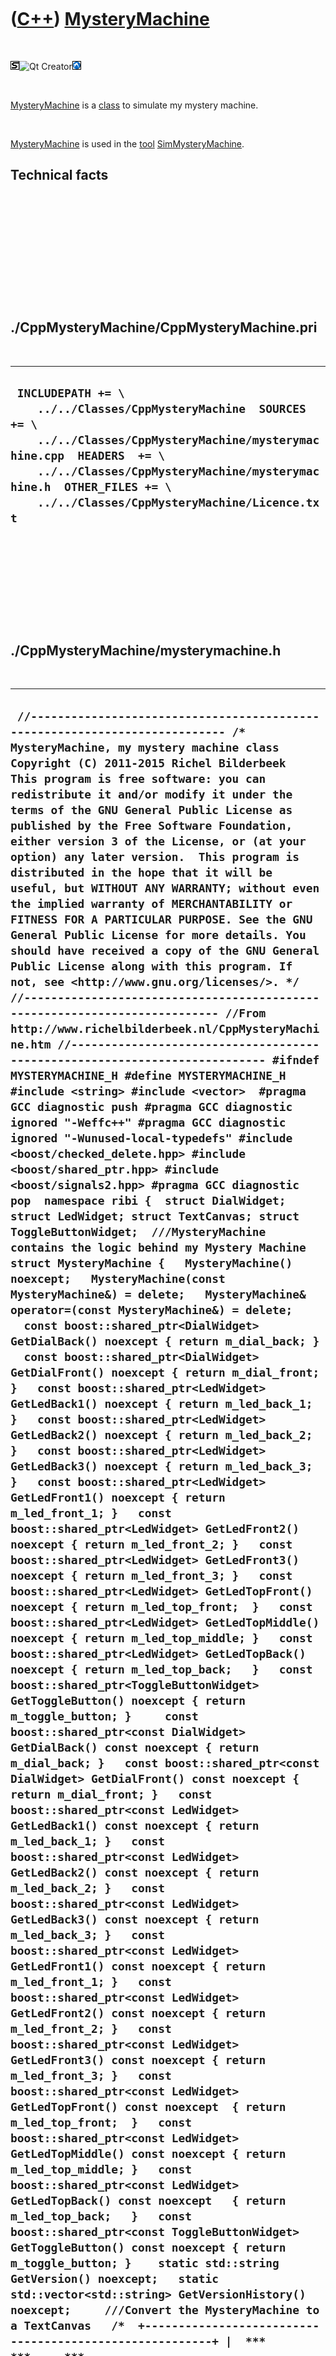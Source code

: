 
 

 

 

 

 

([C++](Cpp.md)) [MysteryMachine](CppMysteryMachine.md)
========================================================

 

![STL](PicStl.png)![Qt
Creator](PicQtCreator.png)![Lubuntu](PicLubuntu.png)

 

[MysteryMachine](CppMysteryMachine.md) is a [class](CppClass.md) to
simulate my mystery machine.

 

[MysteryMachine](CppMysteryMachine.md) is used in the [tool](Tools.md)
[SimMysteryMachine](ToolSimMysteryMachine.md).

Technical facts
---------------

 

 

 

 

 

 

./CppMysteryMachine/CppMysteryMachine.pri
-----------------------------------------

 

  --------------------------------------------------------------------------------------------------------------------------------------------------------------------------------------------------------------------------------------------------------------------
  ` INCLUDEPATH += \     ../../Classes/CppMysteryMachine  SOURCES += \     ../../Classes/CppMysteryMachine/mysterymachine.cpp  HEADERS  += \     ../../Classes/CppMysteryMachine/mysterymachine.h  OTHER_FILES += \     ../../Classes/CppMysteryMachine/Licence.txt`
  --------------------------------------------------------------------------------------------------------------------------------------------------------------------------------------------------------------------------------------------------------------------

 

 

 

 

 

./CppMysteryMachine/mysterymachine.h
------------------------------------

 

  ----------------------------------------------------------------------------------------------------------------------------------------------------------------------------------------------------------------------------------------------------------------------------------------------------------------------------------------------------------------------------------------------------------------------------------------------------------------------------------------------------------------------------------------------------------------------------------------------------------------------------------------------------------------------------------------------------------------------------------------------------------------------------------------------------------------------------------------------------------------------------------------------------------------------------------------------------------------------------------------------------------------------------------------------------------------------------------------------------------------------------------------------------------------------------------------------------------------------------------------------------------------------------------------------------------------------------------------------------------------------------------------------------------------------------------------------------------------------------------------------------------------------------------------------------------------------------------------------------------------------------------------------------------------------------------------------------------------------------------------------------------------------------------------------------------------------------------------------------------------------------------------------------------------------------------------------------------------------------------------------------------------------------------------------------------------------------------------------------------------------------------------------------------------------------------------------------------------------------------------------------------------------------------------------------------------------------------------------------------------------------------------------------------------------------------------------------------------------------------------------------------------------------------------------------------------------------------------------------------------------------------------------------------------------------------------------------------------------------------------------------------------------------------------------------------------------------------------------------------------------------------------------------------------------------------------------------------------------------------------------------------------------------------------------------------------------------------------------------------------------------------------------------------------------------------------------------------------------------------------------------------------------------------------------------------------------------------------------------------------------------------------------------------------------------------------------------------------------------------------------------------------------------------------------------------------------------------------------------------------------------------------------------------------------------------------------------------------------------------------------------------------------------------------------------------------------------------------------------------------------------------------------------------------------------------------------------------------------------------------------------------------------------------------------------------------------------------------------------------------------------------------------------------------------------------------------------------------------------------------------------------------------------------------------------------------------------------------------------------------------------------------------------------------------------------------------------------------------------------------------------------------------------------------------------------------------------------------------------------------------------------------------------------------------------------------------------------------------------------------------------------------------------------------------------------------------------------------------------------------------------------------------------------------------------------------------------------------------------------------------------------------------------------------------------------------------------------------------------------------------------------------------------------------------------------------------------------------------------------------------------------------------------------------------------------------------------------------------------------------------------------------------------------------------------------------------------------------------------------------------------------------------------------------------------------------------------------------------------------------------------------------------------------------------------------------------------------------------------------------------------------------------------------------------------------------------------------------------------------------------------------------------------------------------------------------------------------------------------------------------------------------------------------------------------------------------------------------------------------------------------------------------------------------------------------------------------------------------------------------------------------------------------------------------------------------------------------------------------------------------------------------------------------------------------------------------------------------------------------------------------------------------------------------------------------------------------------------------------------------------
  ` //--------------------------------------------------------------------------- /* MysteryMachine, my mystery machine class Copyright (C) 2011-2015 Richel Bilderbeek  This program is free software: you can redistribute it and/or modify it under the terms of the GNU General Public License as published by the Free Software Foundation, either version 3 of the License, or (at your option) any later version.  This program is distributed in the hope that it will be useful, but WITHOUT ANY WARRANTY; without even the implied warranty of MERCHANTABILITY or FITNESS FOR A PARTICULAR PURPOSE. See the GNU General Public License for more details. You should have received a copy of the GNU General Public License along with this program. If not, see <http://www.gnu.org/licenses/>. */ //--------------------------------------------------------------------------- //From http://www.richelbilderbeek.nl/CppMysteryMachine.htm //--------------------------------------------------------------------------- #ifndef MYSTERYMACHINE_H #define MYSTERYMACHINE_H  #include <string> #include <vector>  #pragma GCC diagnostic push #pragma GCC diagnostic ignored "-Weffc++" #pragma GCC diagnostic ignored "-Wunused-local-typedefs" #include <boost/checked_delete.hpp> #include <boost/shared_ptr.hpp> #include <boost/signals2.hpp> #pragma GCC diagnostic pop  namespace ribi {  struct DialWidget; struct LedWidget; struct TextCanvas; struct ToggleButtonWidget;  ///MysteryMachine contains the logic behind my Mystery Machine struct MysteryMachine {   MysteryMachine() noexcept;   MysteryMachine(const MysteryMachine&) = delete;   MysteryMachine& operator=(const MysteryMachine&) = delete;    const boost::shared_ptr<DialWidget> GetDialBack() noexcept { return m_dial_back; }   const boost::shared_ptr<DialWidget> GetDialFront() noexcept { return m_dial_front; }   const boost::shared_ptr<LedWidget> GetLedBack1() noexcept { return m_led_back_1; }   const boost::shared_ptr<LedWidget> GetLedBack2() noexcept { return m_led_back_2; }   const boost::shared_ptr<LedWidget> GetLedBack3() noexcept { return m_led_back_3; }   const boost::shared_ptr<LedWidget> GetLedFront1() noexcept { return m_led_front_1; }   const boost::shared_ptr<LedWidget> GetLedFront2() noexcept { return m_led_front_2; }   const boost::shared_ptr<LedWidget> GetLedFront3() noexcept { return m_led_front_3; }   const boost::shared_ptr<LedWidget> GetLedTopFront() noexcept { return m_led_top_front;  }   const boost::shared_ptr<LedWidget> GetLedTopMiddle() noexcept { return m_led_top_middle; }   const boost::shared_ptr<LedWidget> GetLedTopBack() noexcept { return m_led_top_back;   }   const boost::shared_ptr<ToggleButtonWidget> GetToggleButton() noexcept { return m_toggle_button; }     const boost::shared_ptr<const DialWidget> GetDialBack() const noexcept { return m_dial_back; }   const boost::shared_ptr<const DialWidget> GetDialFront() const noexcept { return m_dial_front; }   const boost::shared_ptr<const LedWidget> GetLedBack1() const noexcept { return m_led_back_1; }   const boost::shared_ptr<const LedWidget> GetLedBack2() const noexcept { return m_led_back_2; }   const boost::shared_ptr<const LedWidget> GetLedBack3() const noexcept { return m_led_back_3; }   const boost::shared_ptr<const LedWidget> GetLedFront1() const noexcept { return m_led_front_1; }   const boost::shared_ptr<const LedWidget> GetLedFront2() const noexcept { return m_led_front_2; }   const boost::shared_ptr<const LedWidget> GetLedFront3() const noexcept { return m_led_front_3; }   const boost::shared_ptr<const LedWidget> GetLedTopFront() const noexcept  { return m_led_top_front;  }   const boost::shared_ptr<const LedWidget> GetLedTopMiddle() const noexcept { return m_led_top_middle; }   const boost::shared_ptr<const LedWidget> GetLedTopBack() const noexcept   { return m_led_top_back;   }   const boost::shared_ptr<const ToggleButtonWidget> GetToggleButton() const noexcept { return m_toggle_button; }    static std::string GetVersion() noexcept;   static std::vector<std::string> GetVersionHistory() noexcept;     ///Convert the MysteryMachine to a TextCanvas   /*  +--------------------------------------------------------+ |  ***     ***     ***     ____                          | |** | ** **hhh** **MMM**  |    |           ***           | |*  |  * *hhhhh* *MMMMM*  |____|         **MMM**         | |*  |  * *hhhhh* *MMMMM*  |____|         *MMMMM*         | |*     * *hhhhh* *MMMMM*                 *MMMMM*         | | *   *    ***    *MMM*    ***           *MMMMM*         | |  ***   **MMM**   ***   **MMM**           ***           | |        *MMMMM*         *MMMMM*         **MMM**         | |        *MMMMM*         *MMMMM*         *MMMMM*         | |        *MMMMM*         *MMMMM*         *MMMMM*         | |          ***            *MMM*    ***   *MMMMM*         | |        **MMM**           ***   **MMM**   ***     ***   | |        *MMMMM*                 *MMMMM* **hhh** ** | ** | |        *MMMMM*                 *MMMMM* *hhhhh* *  |  * | |        *MMMMM*                 *MMMMM* *hhhhh* *  |  * | |         *MMM*                   *MMM*  *hhhhh* *     * | |          ***                     ***    *hhh*   *   *  | |                                          ***     ***   | +--------------------------------------------------------+    */   const boost::shared_ptr<TextCanvas> ToTextCanvas() const noexcept;    private:   virtual ~MysteryMachine() noexcept {}   friend void boost::checked_delete<>(MysteryMachine*);    boost::shared_ptr<DialWidget> m_dial_back;   boost::shared_ptr<DialWidget> m_dial_front;   boost::shared_ptr<LedWidget> m_led_front_1;   boost::shared_ptr<LedWidget> m_led_front_2;   boost::shared_ptr<LedWidget> m_led_front_3;   boost::shared_ptr<LedWidget> m_led_back_1;   boost::shared_ptr<LedWidget> m_led_back_2;   boost::shared_ptr<LedWidget> m_led_back_3;   boost::shared_ptr<LedWidget> m_led_top_front;   boost::shared_ptr<LedWidget> m_led_top_middle;   boost::shared_ptr<LedWidget> m_led_top_back;   boost::shared_ptr<ToggleButtonWidget> m_toggle_button;    #ifndef NDEBUG   static void Test() noexcept;   #endif    void Update() noexcept;    friend std::ostream& operator<<(std::ostream& os, const MysteryMachine& machine) noexcept;  };  std::ostream& operator<<(std::ostream& os, const MysteryMachine& machine) noexcept;  } //~namespace ribi  #endif // MYSTERYMACHINE_H`
  ----------------------------------------------------------------------------------------------------------------------------------------------------------------------------------------------------------------------------------------------------------------------------------------------------------------------------------------------------------------------------------------------------------------------------------------------------------------------------------------------------------------------------------------------------------------------------------------------------------------------------------------------------------------------------------------------------------------------------------------------------------------------------------------------------------------------------------------------------------------------------------------------------------------------------------------------------------------------------------------------------------------------------------------------------------------------------------------------------------------------------------------------------------------------------------------------------------------------------------------------------------------------------------------------------------------------------------------------------------------------------------------------------------------------------------------------------------------------------------------------------------------------------------------------------------------------------------------------------------------------------------------------------------------------------------------------------------------------------------------------------------------------------------------------------------------------------------------------------------------------------------------------------------------------------------------------------------------------------------------------------------------------------------------------------------------------------------------------------------------------------------------------------------------------------------------------------------------------------------------------------------------------------------------------------------------------------------------------------------------------------------------------------------------------------------------------------------------------------------------------------------------------------------------------------------------------------------------------------------------------------------------------------------------------------------------------------------------------------------------------------------------------------------------------------------------------------------------------------------------------------------------------------------------------------------------------------------------------------------------------------------------------------------------------------------------------------------------------------------------------------------------------------------------------------------------------------------------------------------------------------------------------------------------------------------------------------------------------------------------------------------------------------------------------------------------------------------------------------------------------------------------------------------------------------------------------------------------------------------------------------------------------------------------------------------------------------------------------------------------------------------------------------------------------------------------------------------------------------------------------------------------------------------------------------------------------------------------------------------------------------------------------------------------------------------------------------------------------------------------------------------------------------------------------------------------------------------------------------------------------------------------------------------------------------------------------------------------------------------------------------------------------------------------------------------------------------------------------------------------------------------------------------------------------------------------------------------------------------------------------------------------------------------------------------------------------------------------------------------------------------------------------------------------------------------------------------------------------------------------------------------------------------------------------------------------------------------------------------------------------------------------------------------------------------------------------------------------------------------------------------------------------------------------------------------------------------------------------------------------------------------------------------------------------------------------------------------------------------------------------------------------------------------------------------------------------------------------------------------------------------------------------------------------------------------------------------------------------------------------------------------------------------------------------------------------------------------------------------------------------------------------------------------------------------------------------------------------------------------------------------------------------------------------------------------------------------------------------------------------------------------------------------------------------------------------------------------------------------------------------------------------------------------------------------------------------------------------------------------------------------------------------------------------------------------------------------------------------------------------------------------------------------------------------------------------------------------------------------------------------------------------------------------------------------------------------------------------------------------------------

 

 

 

 

 

./CppMysteryMachine/mysterymachine.cpp
--------------------------------------

 

  --------------------------------------------------------------------------------------------------------------------------------------------------------------------------------------------------------------------------------------------------------------------------------------------------------------------------------------------------------------------------------------------------------------------------------------------------------------------------------------------------------------------------------------------------------------------------------------------------------------------------------------------------------------------------------------------------------------------------------------------------------------------------------------------------------------------------------------------------------------------------------------------------------------------------------------------------------------------------------------------------------------------------------------------------------------------------------------------------------------------------------------------------------------------------------------------------------------------------------------------------------------------------------------------------------------------------------------------------------------------------------------------------------------------------------------------------------------------------------------------------------------------------------------------------------------------------------------------------------------------------------------------------------------------------------------------------------------------------------------------------------------------------------------------------------------------------------------------------------------------------------------------------------------------------------------------------------------------------------------------------------------------------------------------------------------------------------------------------------------------------------------------------------------------------------------------------------------------------------------------------------------------------------------------------------------------------------------------------------------------------------------------------------------------------------------------------------------------------------------------------------------------------------------------------------------------------------------------------------------------------------------------------------------------------------------------------------------------------------------------------------------------------------------------------------------------------------------------------------------------------------------------------------------------------------------------------------------------------------------------------------------------------------------------------------------------------------------------------------------------------------------------------------------------------------------------------------------------------------------------------------------------------------------------------------------------------------------------------------------------------------------------------------------------------------------------------------------------------------------------------------------------------------------------------------------------------------------------------------------------------------------------------------------------------------------------------------------------------------------------------------------------------------------------------------------------------------------------------------------------------------------------------------------------------------------------------------------------------------------------------------------------------------------------------------------------------------------------------------------------------------------------------------------------------------------------------------------------------------------------------------------------------------------------------------------------------------------------------------------------------------------------------------------------------------------------------------------------------------------------------------------------------------------------------------------------------------------------------------------------------------------------------------------------------------------------------------------------------------------------------------------------------------------------------------------------------------------------------------------------------------------------------------------------------------------------------------------------------------------------------------------------------------------------------------------------------------------------------------------------------------------------------------------------------------------------------------------------------------------------------------------------------------------------------------------------------------------------------------------------------------------------------------------------------------------------------------------------------------------------------------------------------------------------------------------------------------------------------------------------------------------------------------------------------------------------------------------------------------------------------------------------------------------------------------------------------------------------------------------------------------------------------------------------------------------------------------------------------------------------------------------------------------------------------------------------------------------------------------------------------------------------------------------------------------------------------------------------------------------------------------------------------------------------------------------------------------------------------------------------------------------------------------------------------------------------------------------------------------------------------------------------------------------------------------------------------------------------------------------------------------------------------------------------------------------------------------------------------------------------------------------------------------------------------------------------------------------------------
  ` //--------------------------------------------------------------------------- /* MysteryMachine, my mystery machine class Copyright (C) 2011-2015 Richel Bilderbeek  This program is free software: you can redistribute it and/or modify it under the terms of the GNU General Public License as published by the Free Software Foundation, either version 3 of the License, or (at your option) any later version.  This program is distributed in the hope that it will be useful, but WITHOUT ANY WARRANTY; without even the implied warranty of MERCHANTABILITY or FITNESS FOR A PARTICULAR PURPOSE. See the GNU General Public License for more details. You should have received a copy of the GNU General Public License along with this program. If not, see <http://www.gnu.org/licenses/>. */ //--------------------------------------------------------------------------- //From http://www.richelbilderbeek.nl/CppMysteryMachine.htm //--------------------------------------------------------------------------- #pragma GCC diagnostic push #pragma GCC diagnostic ignored "-Weffc++" #pragma GCC diagnostic ignored "-Wunused-local-typedefs" #include "mysterymachine.h"  #include <boost/lexical_cast.hpp>  #include "dial.h" #include "dialwidget.h" #include "led.h" #include "ledwidget.h" #include "textcanvas.h" #include "testtimer.h" #include "togglebutton.h" #include "togglebuttonwidget.h" #include "trace.h"  #pragma GCC diagnostic pop  ribi::MysteryMachine::MysteryMachine() noexcept   : m_dial_back(new DialWidget),     m_dial_front(new DialWidget),     m_led_front_1(new LedWidget(0,0,32,32,1.0,255,  0,  0)),     m_led_front_2(new LedWidget(0,0,32,32,0.0,  0,255,  0)),     m_led_front_3(new LedWidget(0,0,32,32,0.0,  0,  0,255)),     m_led_back_1(new LedWidget(0,0,32,32,1.0,255,  0,  0)),     m_led_back_2(new LedWidget(0,0,32,32,0.0,  0,255,  0)),     m_led_back_3(new LedWidget(0,0,32,32,0.0,  0,  0,255)),     m_led_top_front( new LedWidget(0,0,32,32,0.0,255,0,0)),     m_led_top_middle(new LedWidget(0,0,32,32,0.0,255,0,0)),     m_led_top_back(  new LedWidget(0,0,32,32,0.0,255,0,0)),     m_toggle_button(new ToggleButtonWidget) {   #ifndef NDEBUG   Test();   #endif   m_dial_back->GetDial()->m_signal_position_changed.connect(boost::bind(     &ribi::MysteryMachine::Update,this));   m_dial_front->GetDial()->m_signal_position_changed.connect(boost::bind(     &ribi::MysteryMachine::Update,this));   m_toggle_button->GetToggleButton()->m_signal_toggled.connect(boost::bind(     &ribi::MysteryMachine::Update,this));   Update(); }  std::string ribi::MysteryMachine::GetVersion() noexcept {   return "1.2"; }  std::vector<std::string> ribi::MysteryMachine::GetVersionHistory() noexcept {   return {     "2011-04-10: Version 1.0: initial version",     "2011-08-20: Version 1.1: added operator<<",     "2014-02-28: Version 1.2: added ToTextCanvas",   }; }  #ifndef NDEBUG void ribi::MysteryMachine::Test() noexcept {   {     static bool is_tested{false};     if (is_tested) return;     is_tested = true;   }   const TestTimer test_timer(__func__,__FILE__,1.0);   MysteryMachine m;   assert(!m.GetVersion().empty()); } #endif  const boost::shared_ptr<ribi::TextCanvas> ribi::MysteryMachine::ToTextCanvas() const noexcept {   const int w = 58;   const int h = 20;   boost::shared_ptr<TextCanvas> canvas {     new TextCanvas(w,h)   };   //Create the edges   {     canvas->PutText(0,0,std::string(w,'-'));     canvas->PutText(0,h - 1,std::string(w,'-'));     for (int y=0; y!=h; ++y)     {       canvas->PutChar(0,y,'|');       canvas->PutChar(w-1,y,'|');     }     canvas->PutChar(  0,0  ,'+');     canvas->PutChar(  0,h-1,'+');     canvas->PutChar(w-1,0  ,'+');     canvas->PutChar(w-1,h-1,'+');   }   //Put front at left   canvas->PutCanvas(1,1,m_dial_front->ToTextCanvas(3));   canvas->PutCanvas(49,12,m_dial_back->ToTextCanvas(3));    canvas->PutCanvas(9,1,m_led_front_1->ToCanvas(3));   canvas->PutCanvas(9,6,m_led_front_2->ToCanvas(3));   canvas->PutCanvas(9,11,m_led_front_3->ToCanvas(3));    canvas->PutCanvas(17,1,m_led_top_front->ToCanvas(3));   canvas->PutCanvas(25,6,m_led_top_middle->ToCanvas(3));   canvas->PutCanvas(33,11,m_led_top_back->ToCanvas(3));    canvas->PutCanvas(41,2,m_led_back_3->ToCanvas(3));   canvas->PutCanvas(41,7,m_led_back_2->ToCanvas(3));   canvas->PutCanvas(41,12,m_led_back_1->ToCanvas(3));    canvas->PutCanvas(26,1,m_toggle_button->ToTextCanvas(6,4));   return canvas; }   void ribi::MysteryMachine::Update() noexcept {   const int back = static_cast<int>(GetDialBack()->GetDial()->GetPosition() * 12.0) % 3;   const int front = static_cast<int>(GetDialFront()->GetDial()->GetPosition() * 12.0) % 3;   int top = (GetToggleButton()->GetToggleButton()->IsPressed()     ? (1 + front - back + 3) % 3     : -1);   assert(front >= 0);   assert(front  < 3);   assert(back >= 0);   assert(back  < 3);   assert(top >= -1); //-1 denotes off   assert(top  < 3);   m_led_front_1->GetLed()->SetIntensity(front == 0 ? 1.0 : 0.0);   m_led_front_2->GetLed()->SetIntensity(front == 1 ? 1.0 : 0.0);   m_led_front_3->GetLed()->SetIntensity(front == 2 ? 1.0 : 0.0);   m_led_back_1->GetLed()->SetIntensity(back == 0 ? 1.0 : 0.0);   m_led_back_2->GetLed()->SetIntensity(back == 1 ? 1.0 : 0.0);   m_led_back_3->GetLed()->SetIntensity(back == 2 ? 1.0 : 0.0);   m_led_top_front->GetLed()->SetIntensity( top == 0 ? 1.0 : 0.0);   m_led_top_middle->GetLed()->SetIntensity(top == 1 ? 1.0 : 0.0);   m_led_top_back->GetLed()->SetIntensity(  top == 2 ? 1.0 : 0.0); }  std::ostream& ribi::operator<<(std::ostream& os, const MysteryMachine& machine) noexcept {   os     << "<MysteryMachine>"     << "<dial_back>"       << *machine.m_dial_back     << "</dial_back>"     << "<dial_front>"       << *machine.m_dial_front     << "</dial_front>"     << "<led_back_1>"       << *machine.m_led_back_1     << "</led_back_1>"     << "<led_back_2>"       << *machine.m_led_back_2     << "</led_back_2>"     << "<led_back_3>"       << *machine.m_led_back_3     << "</led_back_3>"     << "<led_front_1>"     << *machine.m_led_front_1     << "</led_front_1>"     << "<led_front_2>"       << *machine.m_led_front_2     << "</led_front_2>"     << "<led_front_3>"       << *machine.m_led_front_3     << "<led_front_3>"     << "<led_top_back>"       << *machine.m_led_top_back     << "</led_top_back>"     << "<led_top_front>"       << *machine.m_led_top_front     << "</led_top_front>"     << "<led_top_middle>"       << *machine.m_led_top_middle     << "</led_top_middle>"     << "<toggle_button>"     << *machine.m_toggle_button     << "</toggle_button>"     << "</MysteryMachine>";   return os; }`
  --------------------------------------------------------------------------------------------------------------------------------------------------------------------------------------------------------------------------------------------------------------------------------------------------------------------------------------------------------------------------------------------------------------------------------------------------------------------------------------------------------------------------------------------------------------------------------------------------------------------------------------------------------------------------------------------------------------------------------------------------------------------------------------------------------------------------------------------------------------------------------------------------------------------------------------------------------------------------------------------------------------------------------------------------------------------------------------------------------------------------------------------------------------------------------------------------------------------------------------------------------------------------------------------------------------------------------------------------------------------------------------------------------------------------------------------------------------------------------------------------------------------------------------------------------------------------------------------------------------------------------------------------------------------------------------------------------------------------------------------------------------------------------------------------------------------------------------------------------------------------------------------------------------------------------------------------------------------------------------------------------------------------------------------------------------------------------------------------------------------------------------------------------------------------------------------------------------------------------------------------------------------------------------------------------------------------------------------------------------------------------------------------------------------------------------------------------------------------------------------------------------------------------------------------------------------------------------------------------------------------------------------------------------------------------------------------------------------------------------------------------------------------------------------------------------------------------------------------------------------------------------------------------------------------------------------------------------------------------------------------------------------------------------------------------------------------------------------------------------------------------------------------------------------------------------------------------------------------------------------------------------------------------------------------------------------------------------------------------------------------------------------------------------------------------------------------------------------------------------------------------------------------------------------------------------------------------------------------------------------------------------------------------------------------------------------------------------------------------------------------------------------------------------------------------------------------------------------------------------------------------------------------------------------------------------------------------------------------------------------------------------------------------------------------------------------------------------------------------------------------------------------------------------------------------------------------------------------------------------------------------------------------------------------------------------------------------------------------------------------------------------------------------------------------------------------------------------------------------------------------------------------------------------------------------------------------------------------------------------------------------------------------------------------------------------------------------------------------------------------------------------------------------------------------------------------------------------------------------------------------------------------------------------------------------------------------------------------------------------------------------------------------------------------------------------------------------------------------------------------------------------------------------------------------------------------------------------------------------------------------------------------------------------------------------------------------------------------------------------------------------------------------------------------------------------------------------------------------------------------------------------------------------------------------------------------------------------------------------------------------------------------------------------------------------------------------------------------------------------------------------------------------------------------------------------------------------------------------------------------------------------------------------------------------------------------------------------------------------------------------------------------------------------------------------------------------------------------------------------------------------------------------------------------------------------------------------------------------------------------------------------------------------------------------------------------------------------------------------------------------------------------------------------------------------------------------------------------------------------------------------------------------------------------------------------------------------------------------------------------------------------------------------------------------------------------------------------------------------------------------------------------------------------------------------------------------------------------------

 

 

 

 

 

 

This page has been created by the [tool](Tools.md)
[CodeToHtml](ToolCodeToHtml.md)
